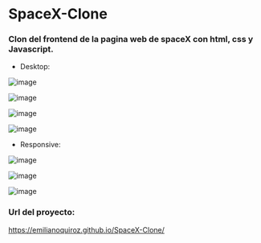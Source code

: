 # SpaceX-Clone
### Clon del frontend de la pagina web de spaceX con html, css y Javascript.

- Desktop:

![image](https://user-images.githubusercontent.com/78452543/217541672-a319c60e-dd99-4fee-8e68-e2ddbffb9a8e.png)

![image](https://user-images.githubusercontent.com/78452543/217541859-765a5437-df09-470f-8aa5-6511c837f692.png)

![image](https://user-images.githubusercontent.com/78452543/217541981-6cee347e-6003-40e1-8453-c6201b408076.png)

![image](https://user-images.githubusercontent.com/78452543/217542067-2a73f20c-89db-4b99-b71a-4b4ff123b462.png)

- Responsive:

![image](https://user-images.githubusercontent.com/78452543/217542329-0a70ab5a-7d07-461d-9e9a-169e2a9af655.png)

![image](https://user-images.githubusercontent.com/78452543/217542400-fee9ba70-4505-49e4-9c5f-4bad146c4637.png)

![image](https://user-images.githubusercontent.com/78452543/217542469-0d272995-4a7b-4fbb-ac56-fe0121332032.png)

### Url del proyecto:

https://emilianoquiroz.github.io/SpaceX-Clone/
